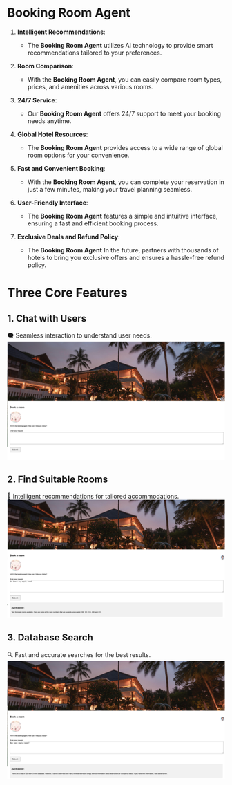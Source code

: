 # Booking Room Agent

1. **Intelligent Recommendations**:  
   - The **Booking Room Agent** utilizes AI technology to provide smart recommendations tailored to your preferences.

2. **Room Comparison**:  
   - With the **Booking Room Agent**, you can easily compare room types, prices, and amenities across various rooms.

3. **24/7 Service**:  
   - Our **Booking Room Agent** offers 24/7 support to meet your booking needs anytime.

4. **Global Hotel Resources**:  
   - The **Booking Room Agent** provides access to a wide range of global room options for your convenience.

5. **Fast and Convenient Booking**:  
   - With the **Booking Room Agent**, you can complete your reservation in just a few minutes, making your travel planning seamless.

6. **User-Friendly Interface**:  
   - The **Booking Room Agent** features a simple and intuitive interface, ensuring a fast and efficient booking process.

7. **Exclusive Deals and Refund Policy**:  
   - The **Booking Room Agent** In the future, partners with thousands of hotels to bring you exclusive offers and ensures a hassle-free refund policy.



# Three Core Features

## 1. Chat with Users  
   🗨️ Seamless interaction to understand user needs.  
   ![Chat with Users](home_page.png)

## 2. Find Suitable Rooms  
   🏨 Intelligent recommendations for tailored accommodations.  
   ![Find Suitable Rooms](ask_for_empty_room.png)

## 3. Database Search  
   🔍 Fast and accurate searches for the best results.  
   ![Database Search](askfornumbers.png)
